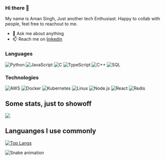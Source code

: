 ### Hi there 👋

My name is Aman Singh, Just another tech Enthusiast. Happy to collab with people, feel free to reachout to me.

- 💬 Ask me about anything
- 📫 Reach me on [linkedin](https://www.linkedin.com/in/aman-singh-tech)


### Languages

![Python](https://img.shields.io/badge/-Python-000?&logo=Python)
![JavaScript](https://img.shields.io/badge/-JavaScript-000?&logo=JavaScript)
![C](https://img.shields.io/badge/-C-000?&logo=C)
![TypeScript](https://img.shields.io/badge/-TypeScript-000?&logo=TypeScript)
![C++](https://img.shields.io/badge/-C++-000?&logo=c%2b%2b&logoColor=00599C)
![SQL](https://img.shields.io/badge/-SQL-000?&logo=MySQL)

### Technologies

![AWS](https://img.shields.io/badge/-AWS-000?&logo=Amazon-AWS&logoColor=F90)
![Docker](https://img.shields.io/badge/-Docker-000?&logo=Docker)
![Kubernetes](https://img.shields.io/badge/-Kubernetes-000?&logo=Kubernetes)
![Linux](https://img.shields.io/badge/-Linux-000?&logo=Linux)
![Node.js](https://img.shields.io/badge/-Node.js-000?&logo=node.js)
![React](https://img.shields.io/badge/-React-000?&logo=React)
![Redis](https://img.shields.io/badge/-Redis-000?&logo=Redis)

## Some stats, just to showoff
<a href="https://github.com/amansinghtech/amansinghtech">
  
  <img align="center" src="https://github-readme-stats-git-masterrstaa-rickstaa.vercel.app/api?username=amansinghtech&theme=radical&rank_icon=github&show_icons=true%22%20alt=%22Aman%27s%20GitHub%20Stats" />
</a>

## Languanges I use commonly

[![Top Langs](https://github-readme-stats-git-masterrstaa-rickstaa.vercel.app/api/top-langs/?username=amansinghtech&layout=compact)](https://github.com/anuraghazra/github-readme-stats)

 ![Snake animation](https://github.com/amansinghtech/amansinghtech/blob/output/github-contribution-grid-snake.svg)

